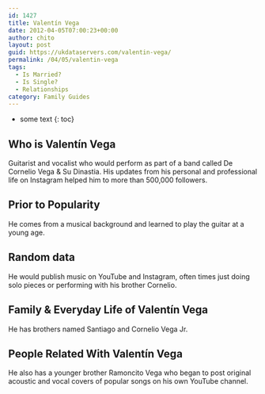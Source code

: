 ```yaml
---
id: 1427
title: Valentín Vega
date: 2012-04-05T07:00:23+00:00
author: chito
layout: post
guid: https://ukdataservers.com/valentin-vega/
permalink: /04/05/valentin-vega
tags:
  - Is Married?
  - Is Single?
  - Relationships
category: Family Guides
---
```


* some text
{: toc}
          
          
## Who is  Valentín Vega
                  
                  
                  
Guitarist and vocalist who would perform as part of a band called De Cornelio Vega & Su Dinastia. His updates from his personal and professional life on Instagram helped him to more than 500,000 followers.
                  
                
                
                
## Prior to Popularity 
                  
                  
                  
He comes from a musical background and learned to play the guitar at a young age.
                  
                
                
                
## Random data 
                  
                  
                  
He would publish music on YouTube and Instagram, often times just doing solo pieces or performing with his brother Cornelio.
                  
                
                
                
## Family & Everyday Life of Valentín Vega
                  
                  
                  
He has brothers named Santiago and Cornelio Vega Jr.
                  
                
                
                
## People Related With  Valentín Vega
                  
                  
                  
He also has a younger brother Ramoncito Vega who began to post original acoustic and vocal covers of popular songs on his own YouTube channel.
                  
                
              
            
          
          
          
    
    
  
